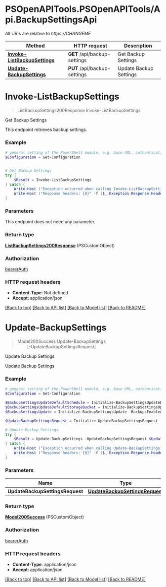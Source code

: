 # PSOpenAPITools.PSOpenAPITools/Api.BackupSettingsApi

All URIs are relative to *https://CHANGEME*

Method | HTTP request | Description
------------- | ------------- | -------------
[**Invoke-ListBackupSettings**](BackupSettingsApi.md#Invoke-ListBackupSettings) | **GET** /api/backup-settings | Get Backup Settings
[**Update-BackupSettings**](BackupSettingsApi.md#Update-BackupSettings) | **PUT** /api/backup-settings | Update Backup Settings


<a id="Invoke-ListBackupSettings"></a>
# **Invoke-ListBackupSettings**
> ListBackupSettings200Response Invoke-ListBackupSettings<br>

Get Backup Settings

This endpoint retrieves backup settings.

### Example
```powershell
# general setting of the PowerShell module, e.g. base URL, authentication, etc
$Configuration = Get-Configuration


# Get Backup Settings
try {
    $Result = Invoke-ListBackupSettings
} catch {
    Write-Host ("Exception occurred when calling Invoke-ListBackupSettings: {0}" -f ($_.ErrorDetails | ConvertFrom-Json))
    Write-Host ("Response headers: {0}" -f ($_.Exception.Response.Headers | ConvertTo-Json))
}
```

### Parameters
This endpoint does not need any parameter.

### Return type

[**ListBackupSettings200Response**](ListBackupSettings200Response.md) (PSCustomObject)

### Authorization

[bearerAuth](../README.md#bearerAuth)

### HTTP request headers

 - **Content-Type**: Not defined
 - **Accept**: application/json

[[Back to top]](#) [[Back to API list]](../README.md#documentation-for-api-endpoints) [[Back to Model list]](../README.md#documentation-for-models) [[Back to README]](../README.md)

<a id="Update-BackupSettings"></a>
# **Update-BackupSettings**
> Model200Success Update-BackupSettings<br>
> &nbsp;&nbsp;&nbsp;&nbsp;&nbsp;&nbsp;&nbsp;&nbsp;[-UpdateBackupSettingsRequest] <PSCustomObject><br>

Update Backup Settings

Update Backup Settings

### Example
```powershell
# general setting of the PowerShell module, e.g. base URL, authentication, etc
$Configuration = Get-Configuration

$BackupSettingsUpdateDefaultSchedule = Initialize-BackupSettingsUpdateDefaultSchedule -Id 0
$BackupSettingsUpdateDefaultStorageBucket = Initialize-BackupSettingsUpdateDefaultStorageBucket -Id 0
$BackupSettingsUpdate = Initialize-BackupSettingsUpdate -BackupsEnabled $false -RetentionCount 0 -CreateBackups $false -BackupAppliance $false -UpdateExisting $false -DefaultSchedule $BackupSettingsUpdateDefaultSchedule -ClearDefaultSchedule $false -DefaultStorageBucket $BackupSettingsUpdateDefaultStorageBucket -ClearDefaultStorageBucket $false

$UpdateBackupSettingsRequest = Initialize-UpdateBackupSettingsRequest -BackupSettings $BackupSettingsUpdate # UpdateBackupSettingsRequest |  (optional)

# Update Backup Settings
try {
    $Result = Update-BackupSettings -UpdateBackupSettingsRequest $UpdateBackupSettingsRequest
} catch {
    Write-Host ("Exception occurred when calling Update-BackupSettings: {0}" -f ($_.ErrorDetails | ConvertFrom-Json))
    Write-Host ("Response headers: {0}" -f ($_.Exception.Response.Headers | ConvertTo-Json))
}
```

### Parameters

Name | Type | Description  | Notes
------------- | ------------- | ------------- | -------------
 **UpdateBackupSettingsRequest** | [**UpdateBackupSettingsRequest**](UpdateBackupSettingsRequest.md)|  | [optional] 

### Return type

[**Model200Success**](Model200Success.md) (PSCustomObject)

### Authorization

[bearerAuth](../README.md#bearerAuth)

### HTTP request headers

 - **Content-Type**: application/json
 - **Accept**: application/json

[[Back to top]](#) [[Back to API list]](../README.md#documentation-for-api-endpoints) [[Back to Model list]](../README.md#documentation-for-models) [[Back to README]](../README.md)

